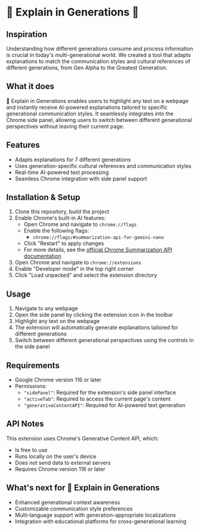 # 🌟 Explain in Generations 🌟

## Inspiration
Understanding how different generations consume and process information is crucial in today's multi-generational world. We created a tool that adapts explanations to match the communication styles and cultural references of different generations, from Gen Alpha to the Greatest Generation.

## **What it does**
🌟 Explain in Generations enables users to highlight any text on a webpage and instantly receive AI-powered explanations tailored to specific generational communication styles. It seamlessly integrates into the Chrome side panel, allowing users to switch between different generational perspectives without leaving their current page.

## **Features**
- Adapts explanations for 7 different generations
- Uses generation-specific cultural references and communication styles
- Real-time AI-powered text processing
- Seamless Chrome integration with side panel support

## Installation & Setup

1. Clone this repository, build the project
2. Enable Chrome's built-in AI features:
   - Open Chrome and navigate to `chrome://flags`
   - Enable the following flags:
     - `chrome://flags/#summarization-api-for-gemini-nano`
   - Click "Restart" to apply changes
   - For more details, see the [official Chrome Summarization API documentation](https://developer.chrome.com/docs/ai/summarizer-api)
3. Open Chrome and navigate to `chrome://extensions`
4. Enable "Developer mode" in the top right corner
5. Click "Load unpacked" and select the extension directory

## Usage

1. Navigate to any webpage
2. Open the side panel by clicking the extension icon in the toolbar
3. Highlight any text on the webpage
4. The extension will automatically generate explanations tailored for different generations
5. Switch between different generational perspectives using the controls in the side panel

## Requirements

- Google Chrome version 116 or later
- Permissions:
  - `"sidePanel"`: Required for the extension's side panel interface
  - `"activeTab"`: Required to access the current page's content
  - `"generativeContentAPI"`: Required for AI-powered text generation

## API Notes

This extension uses Chrome's Generative Content API, which:
- Is free to use
- Runs locally on the user's device
- Does not send data to external servers
- Requires Chrome version 116 or later

## **What's next for 🌟 Explain in Generations**
- Enhanced generational context awareness
- Customizable communication style preferences
- Multi-language support with generation-appropriate localizations
- Integration with educational platforms for cross-generational learning
